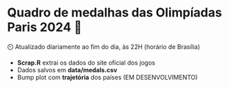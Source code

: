 # Quadro de medalhas das Olimpíadas Paris 2024 🏅

⏲️ Atualizado diariamente ao fim do dia, às 22H (horário de Brasília)

- **Scrap.R** extrai os dados do site oficial dos jogos
- Dados salvos em **data/medals.csv**
- Bump plot com **trajetória** dos países (EM DESENVOLVIMENTO)
